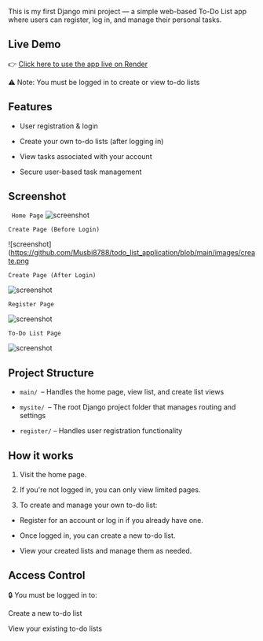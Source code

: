 This is my first Django mini project — a simple web-based To-Do List app where users can register, log in, and manage their personal tasks.


##  Live Demo
👉 [Click here to use the app live on Render](https://todo-list-application-1m2w.onrender.com/)

⚠️ Note: You must be logged in to create or view to-do lists

## Features

- User registration & login

- Create your own to-do lists (after logging in)

- View tasks associated with your account

- Secure user-based task management

## Screenshot
``` Home Page```
![screenshot](https://github.com/Musbi8788/todo_list_application/blob/main/images/home.png)

``` Create Page (Before Login) ```

![screenshot](https://github.com/Musbi8788/todo_list_application/blob/main/images/create.png

``` Create Page (After Login) ```

![screenshot](https://github.com/Musbi8788/todo_list_application/blob/main/images/after.png)

``` Register Page ```

![screenshot](https://github.com/Musbi8788/todo_list_application/blob/main/images/register.png)

``` To-Do List Page ```

![screenshot](https://github.com/Musbi8788/todo_list_application/blob/main/images/todo.png)

## Project Structure
- ```main/ ```– Handles the home page, view list, and create list views

- ```mysite/ ```– The root Django project folder that manages routing and settings

- ```register/``` – Handles user registration functionality


## How it works

1. Visit the home page.

2. If you're not logged in, you can only view limited pages.

3. To create and manage your own to-do list:

  - Register for an account or log in if you already have one.

  - Once logged in, you can create a new to-do list.

  - View your created lists and manage them as needed.

## Access Control
🔒 You must be logged in to:

Create a new to-do list

View your existing to-do lists

